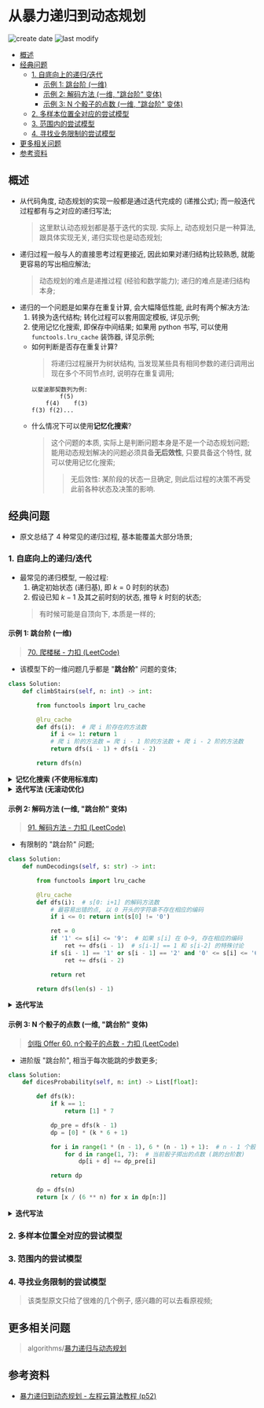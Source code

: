 从暴力递归到动态规划
===
<!--START_SECTION:badge-->

![create date](https://img.shields.io/static/v1?label=create%20date&message=2022-10-xx&label_color=gray&color=lightsteelblue&style=flat-square)
![last modify](https://img.shields.io/static/v1?label=last%20modify&message=2025-08-03%2022%3A42%3A16&label_color=gray&color=thistle&style=flat-square)

<!--END_SECTION:badge-->
<!--info
top: false
draft: false
hidden: false
tag: [algo_trick]
-->

<!-- TOC -->
- [概述](#概述)
- [经典问题](#经典问题)
    - [1. 自底向上的递归/迭代](#1-自底向上的递归迭代)
        - [示例 1: 跳台阶 (一维)](#示例-1-跳台阶-一维)
        - [示例 2: 解码方法 (一维, "跳台阶" 变体)](#示例-2-解码方法-一维-跳台阶-变体)
        - [示例 3: N 个骰子的点数 (一维, "跳台阶" 变体)](#示例-3-n-个骰子的点数-一维-跳台阶-变体)
    - [2. 多样本位置全对应的尝试模型](#2-多样本位置全对应的尝试模型)
    - [3. 范围内的尝试模型](#3-范围内的尝试模型)
    - [4. 寻找业务限制的尝试模型](#4-寻找业务限制的尝试模型)
- [更多相关问题](#更多相关问题)
- [参考资料](#参考资料)
<!-- TOC -->


## 概述

- 从代码角度, 动态规划的实现一般都是通过迭代完成的 (递推公式); 而一般迭代过程都有与之对应的递归写法;
    > 这里默认动态规划都是基于迭代的实现. 实际上, 动态规划只是一种算法, 跟具体实现无关, 递归实现也是动态规划;
- 递归过程一般与人的直接思考过程更接近, 因此如果对递归结构比较熟悉, 就能更容易的写出相应解法;
    > 动态规划的难点是递推过程 (经验和数学能力); 递归的难点是递归结构本身;
- 递归的一个问题是如果存在重复计算, 会大幅降低性能, 此时有两个解决方法:
    1. 转换为迭代结构; 转化过程可以套用固定模板, 详见示例;
    2. 使用记忆化搜索, 即保存中间结果; 如果用 python 书写, 可以使用 `functools.lru_cache` 装饰器, 详见示例;
    - 如何判断是否存在重复计算?
        > 将递归过程展开为树状结构, 当发现某些具有相同参数的递归调用出现在多个不同节点时, 说明存在重复调用;
        ```text
        以斐波那契数列为例:
                f(5)
            f(4)    f(3)
        f(3) f(2)...
        ```
    - 什么情况下可以使用**记忆化搜索**?
        > 这个问题的本质, 实际上是判断问题本身是不是一个动态规划问题; 能用动态规划解决的问题必须具备**无后效性**, 只要具备这个特性, 就可以使用记忆化搜索;
        >> 无后效性: 某阶段的状态一旦确定, 则此后过程的决策不再受此前各种状态及决策的影响.

## 经典问题

- 原文总结了 4 种常见的递归过程, 基本能覆盖大部分场景;

### 1. 自底向上的递归/迭代

- 最常见的递归模型, 一般过程:
    1. 确定初始状态 (递归基), 即 $k=0$ 时刻的状态)
    2. 假设已知 $k-1$ 及其之前时刻的状态, 推导 $k$ 时刻的状态;
    > 有时候可能是自顶向下, 本质是一样的;

#### 示例 1: 跳台阶 (一维)
> [70. 爬楼梯 - 力扣 (LeetCode) ](https://leetcode.cn/problems/climbing-stairs/)

- 该模型下的一维问题几乎都是 "**跳台阶**" 问题的变体;

```python
class Solution:
    def climbStairs(self, n: int) -> int:

        from functools import lru_cache

        @lru_cache
        def dfs(i):  # 爬 i 阶存在的方法数
            if i <= 1: return 1
            # 爬 i 阶的方法数 = 爬 i - 1 阶的方法数 + 爬 i - 2 阶的方法数
            return dfs(i - 1) + dfs(i - 2)

        return dfs(n)
```

<details><summary><b>记忆化搜索 (不使用标准库)</b></summary>

```python
class Solution:
    def climbStairs(self, n: int) -> int:

        cache = dict()  # 缓存

        def dfs(i):
            if i in cache: return cache[i]  # 搜索"记忆"
            if i <= 1: ret = 1
            else: ret = dfs(i - 1) + dfs(i - 2)
            cache[i] = ret  # "记忆"
            return ret

        return dfs(n)
```

</details>

<details><summary><b>迭代写法 (无滚动优化)</b></summary>

```python
class Solution:
    def climbStairs(self, n: int) -> int:

        dp = [0] * (n + 1)

        for i in range(n + 1):
            if i <= 1: dp[i] = 1  # if i <= 1: return 1
            else: dp[i] = dp[i - 1] + dp[i - 2]  # dfs(i - 1) + dfs(i - 2)

        return dp[-1]
```

</details>

#### 示例 2: 解码方法 (一维, "跳台阶" 变体)
> [91. 解码方法 - 力扣 (LeetCode) ](https://leetcode.cn/problems/decode-ways/)

- 有限制的 "跳台阶" 问题;

```python
class Solution:
    def numDecodings(self, s: str) -> int:

        from functools import lru_cache

        @lru_cache
        def dfs(i):  # s[0: i+1] 的解码方法数
            # 最容易出错的点, 以 0 开头的字符串不存在相应的编码
            if i <= 0: return int(s[0] != '0')

            ret = 0
            if '1' <= s[i] <= '9':  # 如果 s[i] 在 0~9, 存在相应的编码
                ret += dfs(i - 1)  # s[i-1] == 1 和 s[i-2] 的特殊讨论
            if s[i - 1] == '1' or s[i - 1] == '2' and '0' <= s[i] <= '6':
                ret += dfs(i - 2)

            return ret

        return dfs(len(s) - 1)
```

<details><summary><b>迭代写法</b></summary>

```python
class Solution:
    def numDecodings(self, s: str) -> int:

        # if s[0] == '0': return 0

        dp = [0] * (len(s) + 1)
        # dp[-1] = dp[0] = int(s[0] != '0')

        # 注意 i 的范围与递归中一致, 这里利用了 python 中 list[-1] 特性, 避免了下标的调整
        for i in range(-1, len(s)):
            # 下面就是把递归中的代码搬过来
            if i <= 0:  # 如果把这一段拿到循环外, 需要调整 i 的遍历范围
                dp[i] = int(s[0] != '0')
                continue
            dp[i] = 0
            if '1' <= s[i] <= '9':
                dp[i] += dp[i - 1]
            if s[i - 1] == '1' or s[i - 1] == '2' and '0' <= s[i] <= '6':
                dp[i] += dp[i - 2]

        return dp[len(s) - 1]
```

</details>

#### 示例 3: N 个骰子的点数 (一维, "跳台阶" 变体)
> [剑指 Offer 60. n个骰子的点数 - 力扣 (LeetCode) ](https://leetcode.cn/problems/nge-tou-zi-de-dian-shu-lcof/)

- 进阶版 "跳台阶", 相当于每次能跳的步数更多;

```python
class Solution:
    def dicesProbability(self, n: int) -> List[float]:

        def dfs(k):
            if k == 1:
                return [1] * 7

            dp_pre = dfs(k - 1)
            dp = [0] * (k * 6 + 1)

            for i in range(1 * (n - 1), 6 * (n - 1) + 1):  # n - 1 个骰子的点数范围
                for d in range(1, 7):  # 当前骰子掷出的点数 (跳的台阶数)
                    dp[i + d] += dp_pre[i]

            return dp

        dp = dfs(n)
        return [x / (6 ** n) for x in dp[n:]]
```

<details><summary><b>迭代写法</b></summary>

```python
class Solution:
    def dicesProbability(self, n: int) -> List[float]:

        dp = [1] * 7

        for k in range(2, n + 1):
            dp_pre = dp
            dp = [0] * (k * 6 + 1)
            for i in range(1 * k, 6 * k + 1):  # n 个骰子的点数范围
                for d in range(1, 7):  # 当前骰子掷出的点数
                    if 1 * (k - 1) <= i - d <= 6 * (k - 1):
                        dp[i] += dp_pre[i - d]

        return [x / (6 ** n) for x in dp[n:]]
```

</details>


### 2. 多样本位置全对应的尝试模型

### 3. 范围内的尝试模型

### 4. 寻找业务限制的尝试模型
> 该类型原文只给了很难的几个例子, 感兴趣的可以去看原视频;

## 更多相关问题
> algorithms/[暴力递归与动态规划](../../../../algorithms/README.md#暴力递归与动态规划)


## 参考资料
- [暴力递归到动态规划 - 左程云算法教程 (p52)](https://www.bilibili.com/video/BV1NU4y1M7rF?p=52)